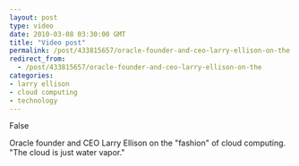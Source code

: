 ```yaml
---
layout: post
type: video
date: 2010-03-08 03:30:00 GMT
title: "Video post"
permalink: /post/433815657/oracle-founder-and-ceo-larry-ellison-on-the
redirect_from: 
  - /post/433815657/oracle-founder-and-ceo-larry-ellison-on-the
categories:
- larry ellison
- cloud computing
- technology
---
```

False

Oracle founder and CEO Larry Ellison on the "fashion" of cloud computing. "The cloud is just water vapor."